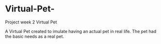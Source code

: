 # Virtual-Pet-
Project week 2 Virtual Pet

A Virtual Pet created to imulate having an actual pet in real life. The pet had the basic needs as a real pet. 
